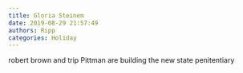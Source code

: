 ```yaml
---
title: Gloria Steinem
date: 2019-08-29 21:57:49
authors: Ripp
categories: Holiday
---
```


 robert brown and trip Pittman are building the new state penitentiary